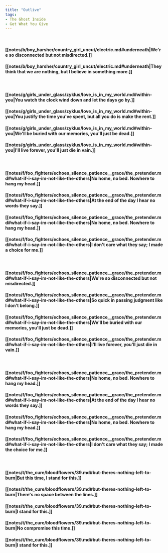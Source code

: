 ```yaml
---
title: "Outlive"
tags:
- The Ghost Inside
- Get What You Give
---
```

&nbsp;
#### [[notes/b/boy_harsher/country_girl_uncut/electric.md#underneath|We're so disconnected but not misdirected.]]
#### [[notes/b/boy_harsher/country_girl_uncut/electric.md#underneath|They think that we are nothing, but I believe in something more.]]
&nbsp;
#### [[notes/g/girls_under_glass/zyklus/love_is_in_my_world.md#within-you|You watch the clock wind down and let the days go by.]]
#### [[notes/g/girls_under_glass/zyklus/love_is_in_my_world.md#within-you|You justify the time you've spent, but all you do is make the rent.]]
#### [[notes/g/girls_under_glass/zyklus/love_is_in_my_world.md#within-you|We'll be buried with our memories, you'll just be dead.]]
#### [[notes/g/girls_under_glass/zyklus/love_is_in_my_world.md#within-you|I'll live forever, you'll just die in vain.]]
&nbsp;
#### [[notes/f/foo_fighters/echoes_silence_patience__grace/the_pretender.md#what-if-i-say-im-not-like-the-others|No home, no bed. Nowhere to hang my head.]]
#### [[notes/f/foo_fighters/echoes_silence_patience__grace/the_pretender.md#what-if-i-say-im-not-like-the-others|At the end of the day I hear no words they say.]]
#### [[notes/f/foo_fighters/echoes_silence_patience__grace/the_pretender.md#what-if-i-say-im-not-like-the-others|No home, no bed. Nowhere to hang my head.]]
#### [[notes/f/foo_fighters/echoes_silence_patience__grace/the_pretender.md#what-if-i-say-im-not-like-the-others|I don't care what they say; I made a choice for me.]]
&nbsp;
#### [[notes/f/foo_fighters/echoes_silence_patience__grace/the_pretender.md#what-if-i-say-im-not-like-the-others|We're so disconnected but not misdirected.]]
#### [[notes/f/foo_fighters/echoes_silence_patience__grace/the_pretender.md#what-if-i-say-im-not-like-the-others|So quick in passing judgment like I don't belong.]]
#### [[notes/f/foo_fighters/echoes_silence_patience__grace/the_pretender.md#what-if-i-say-im-not-like-the-others|We'll be buried with our memories, you'll just be dead.]]
#### [[notes/f/foo_fighters/echoes_silence_patience__grace/the_pretender.md#what-if-i-say-im-not-like-the-others|I'll live forever, you'll just die in vain.]]
&nbsp;
#### [[notes/f/foo_fighters/echoes_silence_patience__grace/the_pretender.md#what-if-i-say-im-not-like-the-others|No home, no bed. Nowhere to hang my head.]]
#### [[notes/f/foo_fighters/echoes_silence_patience__grace/the_pretender.md#what-if-i-say-im-not-like-the-others|At the end of the day I hear no words they say.]]
#### [[notes/f/foo_fighters/echoes_silence_patience__grace/the_pretender.md#what-if-i-say-im-not-like-the-others|No home, no bed. Nowhere to hang my head.]]
#### [[notes/f/foo_fighters/echoes_silence_patience__grace/the_pretender.md#what-if-i-say-im-not-like-the-others|I don't care what they say; I made the choice for me.]]
&nbsp;
#### [[notes/t/the_cure/bloodflowers/39.md#but-theres-nothing-left-to-burn|But this time, I stand for this.]]
#### [[notes/t/the_cure/bloodflowers/39.md#but-theres-nothing-left-to-burn|There's no space between the lines.]]
#### [[notes/t/the_cure/bloodflowers/39.md#but-theres-nothing-left-to-burn|I stand for this.]]
#### [[notes/t/the_cure/bloodflowers/39.md#but-theres-nothing-left-to-burn|No compromise this time.]]
#### [[notes/t/the_cure/bloodflowers/39.md#but-theres-nothing-left-to-burn|I stand for this.]]
